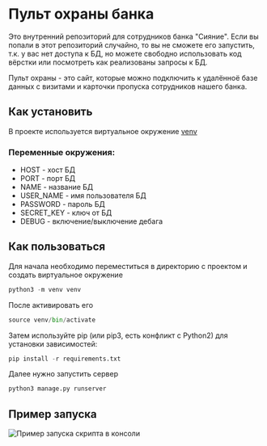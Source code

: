 # Пульт охраны банка
Это внутренний репозиторий для сотрудников банка "Сияние". Если вы попали в 
этот репозиторий случайно, то вы не сможете его запустить, т.к. у вас нет 
доступа к БД, но можете свободно использовать код вёрстки или посмотреть
как реализованы запросы к БД.

Пульт охраны - это сайт, которые можно подключить к удалённоё базе данных с
визитами и карточки пропуска сотрудников нашего банка.

## Как установить
В проекте используется виртуальное окружениe [venv](https://docs.python.org/3/library/venv.html)

### Переменные окружения:
* HOST - хост БД
* PORT - порт БД
* NAME - название БД
* USER_NAME - имя пользователя БД
* PASSWORD - пароль БД
* SECRET_KEY - ключ от БД
* DEBUG - включение/выключение дебага

## Как пользоваться 
Для начала необходимо переместиться в директорию с проектом и создать виртуальное окружение
```python
python3 -m venv venv
```
После активировать его
```python
source venv/bin/activate
```
Затем используйте pip (или pip3, есть конфликт с Python2) для установки зависимостей:
```python
pip install -r requirements.txt
```
Далее нужно запустить сервер
```python
python3 manage.py runserver
```
## Пример запуска
![Пример запуска скрипта в консоли](https://user-images.githubusercontent.com/83189636/170113324-9ef2b111-d05b-405b-9e64-ec413ab1e87e.png)
